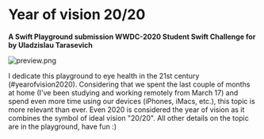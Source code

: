 # Year of vision 20/20
**A Swift Playground submission WWDC-2020 Student Swift Challenge for by Uladzislau Tarasevich**

![preview.png]()

I dedicate this playground to eye health in the 21st century (#yearofvision2020). Considering that we spent the last couple of months at home (I've been studying and working remotely from March 17) and spend even more time using our devices (iPhones, iMacs, etc.), this topic is more relevant than ever. Even 2020 is considered the year of vision as it combines the symbol of ideal vision "20/20". All other details on the topic are in the playground, have fun :) 
